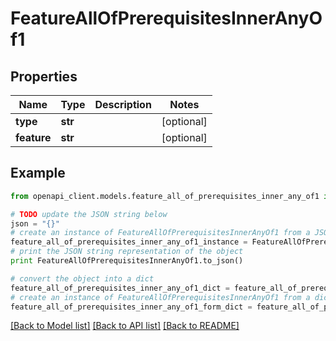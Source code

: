 # FeatureAllOfPrerequisitesInnerAnyOf1


## Properties
Name | Type | Description | Notes
------------ | ------------- | ------------- | -------------
**type** | **str** |  | [optional] 
**feature** | **str** |  | [optional] 

## Example

```python
from openapi_client.models.feature_all_of_prerequisites_inner_any_of1 import FeatureAllOfPrerequisitesInnerAnyOf1

# TODO update the JSON string below
json = "{}"
# create an instance of FeatureAllOfPrerequisitesInnerAnyOf1 from a JSON string
feature_all_of_prerequisites_inner_any_of1_instance = FeatureAllOfPrerequisitesInnerAnyOf1.from_json(json)
# print the JSON string representation of the object
print FeatureAllOfPrerequisitesInnerAnyOf1.to_json()

# convert the object into a dict
feature_all_of_prerequisites_inner_any_of1_dict = feature_all_of_prerequisites_inner_any_of1_instance.to_dict()
# create an instance of FeatureAllOfPrerequisitesInnerAnyOf1 from a dict
feature_all_of_prerequisites_inner_any_of1_form_dict = feature_all_of_prerequisites_inner_any_of1.from_dict(feature_all_of_prerequisites_inner_any_of1_dict)
```
[[Back to Model list]](../README.md#documentation-for-models) [[Back to API list]](../README.md#documentation-for-api-endpoints) [[Back to README]](../README.md)


